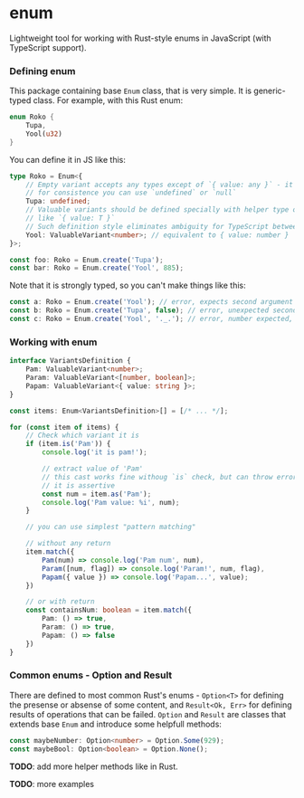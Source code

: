 # enum

Lightweight tool for working with Rust-style enums in JavaScript (with TypeScript support).

### Defining enum

This package containing base `Enum` class, that is very simple. It is generic-typed class. For example, with this Rust enum:

```rust
enum Roko {
    Tupa,
    Yool(u32)
}
```

You can define it in JS like this:

```ts
type Roko = Enum<{
    // Empty variant accepts any types except of `{ value: any }` - it is reserved for valuable variants
    // for consistence you can use `undefined` or `null`
    Tupa: undefined;
    // Valuable variants should be defined specially with helper type or directly
    // like `{ value: T }`
    // Such definition style eliminates ambiguity for TypeScript between empty and non-empty variants
    Yool: ValuableVariant<number>; // equivalent to { value: number }
}>;

const foo: Roko = Enum.create('Tupa');
const bar: Roko = Enum.create('Yool', 885);
```

Note that it is strongly typed, so you can't make things like this:

```ts
const a: Roko = Enum.create('Yool'); // error, expects second argument for valuable variant
const b: Roko = Enum.create('Tupa', false); // error, unexpected second argument for empty variant
const c: Roko = Enum.create('Yool', '._.'); // error, number expected, not string
```

### Working with enum

```ts
interface VariantsDefinition {
    Pam: ValuableVariant<number>;
    Param: ValuableVariant<[number, boolean]>;
    Papam: ValuableVariant<{ value: string }>;
}

const items: Enum<VariantsDefinition>[] = [/* ... */];

for (const item of items) {
    // Check which variant it is
    if (item.is('Pam')) {
        console.log('it is pam!');

        // extract value of 'Pam'
        // this cast works fine withoug `is` check, but can throw error at runtime
        // it is assertive
        const num = item.as('Pam');
        console.log('Pam value: %i', num);
    }

    // you can use simplest "pattern matching"

    // without any return
    item.match({
        Pam(num) => console.log('Pam num', num),
        Param([num, flag]) => console.log('Param!', num, flag),
        Papam({ value }) => console.log('Papam...', value);
    })

    // or with return
    const containsNum: boolean = item.match({
        Pam: () => true,
        Param: () => true,
        Papam: () => false
    })
}
```

### Common enums - Option and Result

There are defined to most common Rust's enums - `Option<T>` for defining the presense or absense of some content, and `Result<Ok, Err>` for defining results of operations that can be failed. `Option` and `Result` are classes that extends base `Enum` and introduce some helpfull methods:

```ts
const maybeNumber: Option<number> = Option.Some(929);
const maybeBool: Option<boolean> = Option.None();
```

**TODO**: add more helper methods like in Rust.

**TODO**: more examples
